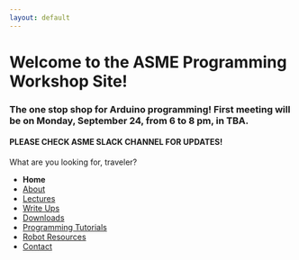 ```yaml
---
layout: default
---
```


#  Welcome to the ASME Programming Workshop Site!

### The one stop shop for Arduino programming! First meeting will be on **Monday, September 24**, from **6 to 8 pm**, in **TBA**.
#### **PLEASE CHECK ASME SLACK CHANNEL FOR UPDATES!**
What are you looking for, traveler?  
* **Home**
* [About](pages/About.md)
* [Lectures](pages/Lectures.md)
* [Write Ups](pages/Write_Ups.md)
* [Downloads](pages/Downloads.md)
* [Programming Tutorials](pages/Programming_Tutorials.md)
* [Robot Resources](pages/Robot_Resources.md)
* [Contact](pages/Contact.md)
